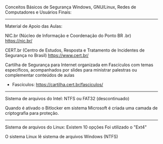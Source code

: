 Conceitos Básicos de Segurança Windows, GNU/Linux, Redes de Computadores e Usuários Finais:

---

Material de Apoio das Aulas:

NIC.br (Núcleo de Informação e Coordenação do Ponto BR .br)
https://nic.br/

CERT.br (Centro de Estudos, Resposta e Tratamento de Incidentes de Segurança no Brasil)
https://www.cert.br/

Cartilha de Segurança para Internet organizada em Fascículos com temas específicos, acompanhados por slides para ministrar palestras ou complementar conteúdos de aulas
 - Fascículos: https://cartilha.cert.br/fasciculos/

---

Sistema de arquivos do Intel: NTFS ou FAT32 (descontinuado)

Quando é ativado o Bitlocker em sistema Microsoft é criada uma camada de criptografia para proteção.

---

Sistema de arquivos do Linux: Existem 10 opções
Foi utilizado o "Ext4"

O sistema Linux lê sistema de arquivos Windows (NTFS)

